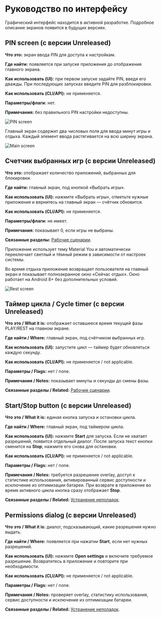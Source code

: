 # Руководство по интерфейсу

Графический интерфейс находится в активной разработке. Подробное описание экранов появится в будущих версиях.

## PIN screen (с версии Unreleased)

**Что это:** экран ввода PIN для доступа к настройкам.

**Где найти:** появляется при запуске приложения до отображения главного экрана.

**Как использовать (UI):** при первом запуске задайте PIN, введя его дважды. При последующих запусках введите PIN для разблокировки.

**Как использовать (CLI/API):** не применяется.

**Параметры/флаги:** нет.

**Примечания:** без правильного PIN настройки недоступны.

![PIN screen](assets/pin-screen.png)

Главный экран содержит два числовых поля для ввода минут игры и отдыха. Каждый элемент ввода растягивается на всю ширину экрана.

![Main screen](assets/home-screen.png)

## Счетчик выбранных игр (с версии Unreleased)

**Что это:** отображает количество приложений, выбранных для блокировки.

**Где найти:** главный экран, под кнопкой «Выбрать игры».

**Как использовать (UI):** нажмите «Выбрать игры», отметьте нужные приложения и вернитесь на главный экран — счётчик обновится.

**Как использовать (CLI/API):** не применяется.

**Параметры/флаги:** не имеет.

**Примечания:** показывает 0, если игры не выбраны.

**Связанные разделы:** [Рабочие сценарии](workflows.md).

Приложение использует тему Material You и автоматически переключает светлый и тёмный режим в зависимости от настроек системы.

Во время отдыха приложение возвращает пользователя на главный экран и показывает полноэкранное окно «Сейчас отдых». Окно работает на Android 8+ без дополнительных условий.

![Rest screen](assets/rest-screen.png)

## Таймер цикла / Cycle timer (с версии Unreleased)

**Что это / What it is:** отображает оставшееся время текущей фазы PLAY/REST на главном экране.

**Где найти / Where:** главный экран, под счётчиком выбранных игр.

**Как использовать (UI):** запустите цикл — таймер будет обновляться каждую секунду.

**Как использовать (CLI/API):** не применяется / not applicable.

**Параметры / Flags:** нет / none.

**Примечания / Notes:** показывает минуты и секунды до смены фазы.

**Связанные разделы / Related:** [Рабочие сценарии](workflows.md).

## Start/Stop button (с версии Unreleased)

**Что это / What it is:** единая кнопка запуска и остановки цикла.

**Где найти / Where:** главный экран, под таймером цикла.

**Как использовать (UI):** нажмите **Start** для запуска. Если не хватает разрешений, появится отдельный диалог. После запуска текст кнопки сменится на **Stop**; нажмите его снова для остановки.

**Как использовать (CLI/API):** не применяется / not applicable.

**Параметры / Flags:** нет / none.

**Примечания / Notes:** требуется разрешение overlay, доступ к статистике использования, активированный сервис доступности и исключение из оптимизации батареи. При возврате в приложение во время активного цикла кнопка сразу отображает **Stop**.

**Связанные разделы / Related:** [Устранение неполадок](troubleshooting.md).

## Permissions dialog (с версии Unreleased)

**Что это / What it is:** диалог, подсказывающий, какие разрешения нужно выдать.

**Где найти / Where:** появляется при нажатии **Start**, если нет нужных разрешений.

**Как использовать (UI):** нажмите **Open settings** и включите требуемое разрешение. Возвратитесь в приложение и повторите при необходимости.

**Как использовать (CLI/API):** не применяется / not applicable.

**Параметры / Flags:** нет / none.

**Примечания / Notes:** проверяет overlay, статистику использования, сервис доступности и исключение из оптимизации батареи.

**Связанные разделы / Related:** [Устранение неполадок](troubleshooting.md).
